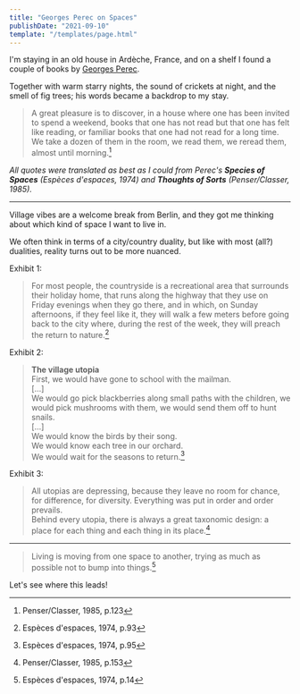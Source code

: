 ```yaml
---
title: "Georges Perec on Spaces"
publishDate: "2021-09-10"
template: "/templates/page.html"
---
```


I'm staying in an old house in Ardèche, France, and on a shelf I found a couple of books by [Georges Perec](https://en.wikipedia.org/wiki/Georges_Perec).

Together with warm starry nights, the sound of crickets at night, and the smell of fig trees; his words became a backdrop to my stay.

> A great pleasure is to discover, in a house where one has been invited to spend a weekend, books that one has not read but that one has felt like reading, or familiar books that one had not read for a long time. We take a dozen of them in the room, we read them, we reread them, almost until morning.[^1]

_All quotes were translated as best as I could from Perec's **Species of Spaces** (Espèces d'espaces, 1974) and **Thoughts of Sorts** (Penser/Classer, 1985)._

---

Village vibes are a welcome break from Berlin, and they got me thinking about which kind of space I want to live in.

We often think in terms of a city/country duality, but like with most (all?) dualities, reality turns out to be more nuanced.

Exhibit 1:

> For most people, the countryside is a recreational area that surrounds their holiday home, that runs along the highway that they use on Friday evenings when they go there, and in which, on Sunday afternoons, if they feel like it, they will walk a few meters before going back to the city where, during the rest of the week, they will preach the return to nature.[^2]

Exhibit 2:

> **The village utopia**  
> First, we would have gone to school with the mailman.  
> [...]  
> We would go pick blackberries along small paths with the children, we would pick mushrooms with them, we would send them off to hunt snails.  
> [...]  
> We would know the birds by their song.  
> We would know each tree in our orchard.  
> We would wait for the seasons to return.[^3]

Exhibit 3:

> All utopias are depressing, because they leave no room for chance, for difference, for diversity. Everything was put in order and order prevails.  
> Behind every utopia, there is always a great taxonomic design: a place for each thing and each thing in its place.[^4]

---

> Living is moving from one space to another, trying as much as possible not to bump into things.[^5]

Let's see where this leads!

[^1]: Penser/Classer, 1985, p.123
[^2]: Espèces d'espaces, 1974, p.93
[^3]: Espèces d'espaces, 1974, p.95
[^4]: Penser/Classer, 1985, p.153
[^5]: Espèces d'espaces, 1974, p.14
